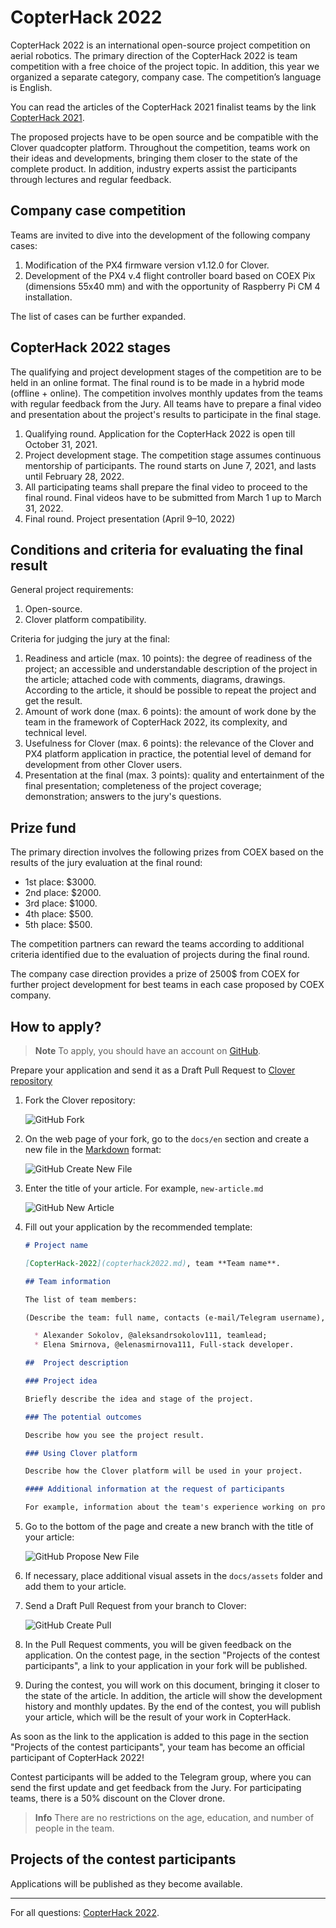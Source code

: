 # CopterHack 2022

CopterHack 2022 is an international open-source project competition on aerial robotics. The primary direction of the CopterHack 2022 is team competition with a free choice of the project topic. In addition, this year we organized a separate category, company case. The competition’s language is English.

You can read the articles of the CopterHack 2021 finalist teams by the link [CopterHack 2021](copterhack2021.md).

The proposed projects have to be open source and be compatible with the Clover quadcopter platform. Throughout the competition, teams work on their ideas and developments, bringing them closer to the state of the complete product. In addition, industry experts assist the participants through lectures and regular feedback.

## Company case competition

Teams are invited to dive into the development of the following company cases:

1. Modification of the PX4 firmware version v1.12.0 for Clover.
2. Development of the PX4 v.4 flight controller board based on COEX Pix (dimensions 55x40 mm) and with the opportunity of Raspberry Pi CM 4 installation.

The list of cases can be further expanded.

## CopterHack 2022 stages

The qualifying and project development stages of the competition are to be held in an online format. The final round is to be made in a hybrid mode (offline + online). The competition involves monthly updates from the teams with regular feedback from the Jury. All teams have to prepare a final video and presentation about the project's results to participate in the final stage.

1. Qualifying round. Application for the CopterHack 2022 is open till October 31, 2021.
2. Project development stage. The competition stage assumes continuous mentorship of participants. The round starts on June 7, 2021, and lasts until  February 28, 2022.
3. All participating teams shall prepare the final video to proceed to the final round. Final videos have to be submitted from March 1 up to March 31, 2022.
4. Final round. Project presentation (April 9–10, 2022)

## Conditions and criteria for evaluating the final result

General project requirements:

1. Open-source.
2. Clover platform compatibility.

Criteria for judging the jury at the final:

1. Readiness and article (max. 10 points): the degree of readiness of the project; an accessible and understandable description of the project in the article; attached code with comments, diagrams, drawings. According to the article, it should be possible to repeat the project and get the result.
2. Amount of work done (max. 6 points): the amount of work done by the team in the framework of CopterHack 2022, its complexity, and technical level.
3. Usefulness for Clover (max. 6 points): the relevance of the Clover and PX4 platform application in practice, the potential level of demand for development from other Clover users. 
4. Presentation at the final (max. 3 points): quality and entertainment of the final presentation; completeness of the project coverage; demonstration; answers to the jury's questions.

## Prize fund

The primary direction involves the following prizes from COEX based on the results of the jury evaluation at the final round:

* 1st place: $3000.
* 2nd place: $2000.
* 3rd place: $1000.
* 4th place: $500.
* 5th place: $500.

The competition partners can reward the teams according to additional criteria identified due to the evaluation of projects during the final round.

The company case direction provides a prize of 2500$ from COEX for further project development for best teams in each case proposed by COEX company.

## How to apply?

> **Note** To apply, you should have an account on [GitHub](https://github.com).

Prepare your application and send it as a Draft Pull Request to [Clover repository](https://github.com/CopterExpress/clover)

1. Fork the Clover repository:

    <img src="../assets/github_application/github-fork.png" alt="GitHub Fork">

2. On the web page of your fork, go to the `docs/en` section and create a new file in the [Markdown](http://ru.wikipedia.org/wiki/Markdown) format:

    <img src="../assets/github_application/create_new_file.png" alt="GitHub Create New File">

3. Enter the title of your article. For example, `new-article.md`

    <img src="../assets/github_application/new_article.png" alt="GitHub New Article">

4. Fill out your application by the recommended template:

    ```markdown
    # Project name

    [CopterHack-2022](copterhack2022.md), team **Team name**.
    
    ## Team information

   The list of team members: 
    
    (Describe the team: full name, contacts (e-mail/Telegram username), role in the team).

      * Alexander Sokolov, @aleksandrsokolov111, teamlead;
      * Elena Smirnova, @elenasmirnova111, Full-stack developer.

    ##  Project description

    ### Project idea

    Briefly describe the idea and stage of the project.

    ### The potential outcomes

    Describe how you see the project result.

    ### Using Clover platform

    Describe how the Clover platform will be used in your project.
   
    #### Additional information at the request of participants

   For example, information about the team's experience working on projects, attach a link to articles, videos.
    ```

5. Go to the bottom of the page and create a new branch with the title of your article:

    <img src="../assets/github_application/propose_new_file.png" alt="GitHub Propose New File">

6. If necessary, place additional visual assets in the `docs/assets` folder and add them to your article.

7. Send a Draft Pull Request from your branch to Clover:

    <img src="../assets/github_application/github-pull-request-create.png" alt="GitHub Create Pull">

8. In the Pull Request comments, you will be given feedback on the application. On the contest page, in the section "Projects of the contest participants", a link to your application in your fork will be published.

9. During the contest, you will work on this document, bringing it closer to the state of the article. In addition, the article will show the development history and monthly updates. By the end of the contest, you will publish your article, which will be the result of your work in CopterHack.

As soon as the link to the application is added to this page in the section "Projects of the contest participants", your team has become an official participant of CopterHack 2022!

Contest participants will be added to the Telegram group, where you can send the first update and get feedback from the Jury. For participating teams, there is a 50% discount on the Clover drone.

> **Info** There are no restrictions on the age, education, and number of people in the team.

## Projects of the contest participants

Applications will be published as they become available.

---

For all questions: [CopterHack 2022](https://t.me/CopterHack).
